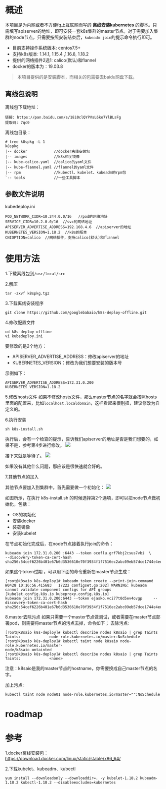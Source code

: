 # 概述

本项目是为内网或者不方便fq上互联网而写的 **离线安装kubernetes** 的脚本。只需填写apiserver的地址，即可安装一套k8s集群的master节点。对于需要加入集群的node节点，只需要按照安装结束后，`kubeadm join`的提示命令执行即可。

- 目前支持操作系统版本: centos7.5+
- 支持k8s版本: 1.14.1, 1.15.4 ,1.16.8, 1.18.2
- 提供的网络插件2选1: calico(默认)和flannel
- docker的版本为：19.03.8

>本项目提供的是安装脚本，而相关的包需要去baidu网盘下载。

## 离线包说明
离线包下载地址：
```
链接: https://pan.baidu.com/s/18i0clQYPVsL6ko7YlBLsFg 
提取码: 7qc0 
```

离线包目录：
```
# tree k8spkg -L 1
k8spkg
|-- docker            //docker离线安装包
|-- images            //k8s相关镜像
|-- kube-calico.yaml  //calico的yaml文件
|-- kube-flannel.yaml //flannel的yaml文件
|-- rpm               //kubectl、kubelet、kubeadm的rpm包
`-- tools             //一些工具脚本
```

## 参数文件说明
kubedeploy.ini
```
POD_NETWORK_CIDR=10.244.0.0/16   //pod的网络地址
SERVICE_CIDR=10.2.0.0/16  //svc的网络地址
APISERVER_ADVERTISE_ADDRESS=192.168.4.6  //apiserver的地址
KUBERNETES_VERSION=1.18.2  //k8s的版本
CNIOPTION=calico  //网络插件，支持calico(默认)和flannel
```


# 使用方法
1.下载离线包到`/usr/local/src`

2.解压
```shell
tar -zxvf k8spkg.tgz
```

3.下载离线安装程序
```
git clone https://github.com/googlebabaio/k8s-deploy-offline.git
```

4.修改配置文件
```
cd k8s-deploy-offline
vi kubedeploy.ini
```

要修改的是2个地方：
- APISERVER_ADVERTISE_ADDRESS：修改apiserver的地址
- KUBERNETES_VERSION：修改为我们想要安装的版本号

示例如下：
```
APISERVER_ADVERTISE_ADDRESS=172.31.0.200
KUBERNETES_VERSION=1.18.2
```

5.修改hosts文件
如果不修改hosts文件，那么master节点的名字就会按照hosts里面的配置来，比如`localhost.localdomain`，这样看起来很别扭，建议修改为自定义的。



6.执行安装
```
sh k8s-install.sh
```

执行后，会有一个检查的提示，告诉我们apiserver的地址是否是我们想要的，如果不是，参考第4步进行修改。
![](assets/markdown-img-paste-20200428100358742.png)

接下来就是等待了。
![](assets/markdown-img-paste-20200428100833744.png)

如果没有其他什么问题，那应该是很快速就会好的。

7.其他节点的加入

其他节点要加入到集群中，首先需要做一个初始化：
![](assets/k8s-node-init.png)

如图所示，在执行 k8s-install.sh 的时候选择第2个选项，即可以把node节点做初始化，包括：
- OS的初始化
- 安装docker
- 装载镜像
- 安装kubelet

在节点初始化完成后，在node节点接着执行join的命令：
```shell
kubeadm join 172.31.0.200 :6443 --token ocoflu.grf7kbj2csus7vbi  \
--discovery-token-ca-cert-hash sha256:54cef6226b401e67b6d3536610e70f3934f1f7516ec2abc09eb57dce1744e4ed
```

如果这个token过期 ，可以用下面的命令重新在master节点生成：
```shell
[root@k8saio k8s-deploy]# kubeadm token create --print-join-command
W0428 10:16:56.415683   17222 configset.go:202] WARNING: kubeadm cannot validate component configs for API groups [kubelet.config.k8s.io kubeproxy.config.k8s.io]
kubeadm join 172.31.0.200:6443 --token ejasko.vci77t0d5ev4ovgp     --discovery-token-ca-cert-hash sha256:54cef6226b401e67b6d3536610e70f3934f1f7516ec2abc09eb57dce1744e4ed
```

8.master去除污点
如果只需要一个master节点做测试，或者需要在master节点部署pod，则需要将master节点的污点去掉，命令如下；
去除污点:


```
[root@k8saio k8s-deploy]# kubectl describe nodes k8saio | grep Taints
Taints:             node-role.kubernetes.io/master:NoSchedule
[root@k8saio k8s-deploy]# kubectl taint node k8saio node-role.kubernetes.io/master-
node/k8saio untainted
[root@k8saio k8s-deploy]# kubectl describe nodes k8saio | grep Taints
Taints:             <none>
```

注意：k8saio是我的master节点的hostname，你需要换成自己master节点的名字。

加上污点:
```
kubectl taint node node01 node-role.kubernetes.io/master="":NoSchedule
```


# roadmap


# 参考

1.docker离线安装包：
https://download.docker.com/linux/static/stable/x86_64/


2.下载kubelet、kubeadm、kubectl
```
yum install --downloadonly --downloaddir=. -y kubelet-1.18.2 kubeadm-1.18.2 kubectl-1.18.2 --disableexcludes=kubernetes
```
